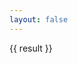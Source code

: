 ```yaml
---
layout: false
---
```


<script setup>
    import { ref } from 'vue'

    import { FormRender } from "@grid-form/render-tree"
    // import Render from '../components/render/tree.vue'

    // import form from '../components/render/data/demo.js'
    import form from '../components/render/data/student-info.js'

    let result = ref({})
    const onSubmit = (formObj, action)=> result.value = formObj
</script>

<ClientOnly>
    <div style="width:680px;margin:0 auto;">
        <FormRender :form :onSubmit />
        <div style="margin-top:12px">
            {{ result }}
        </div>
    </div>
</ClientOnly>
